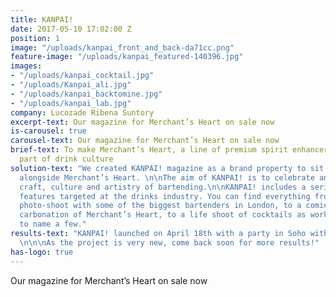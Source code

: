 ```yaml
---
title: KANPAI!
date: 2017-05-10 17:02:00 Z
position: 1
image: "/uploads/kanpai_front_and_back-da71cc.png"
feature-image: "/uploads/kanpai_featured-140396.jpg"
images:
- "/uploads/kanpai_cocktail.jpg"
- "/uploads/Kanpai_ali.jpg"
- "/uploads/kanpai_backtomine.jpg"
- "/uploads/kanpai_lab.jpg"
company: Lucozade Ribena Suntory
excerpt-text: Our magazine for Merchant’s Heart on sale now
is-carousel: true
carousel-text: Our magazine for Merchant’s Heart on sale now
brief-text: To make Merchant’s Heart, a line of premium spirit enhancers, an essential
  part of drink culture
solution-text: "We created KANPAI! magazine as a brand property to sit independently
  alongside Merchant’s Heart. \n\nThe aim of KANPAI! is to celebrate and inspire the
  craft, culture and artistry of bartending.\n\nKANPAI! includes a series of unique
  features targeted at the drinks industry. You can find everything from a stylish
  photo-shoot with some of the biggest bartenders in London, to a comic strip on the
  carbonation of Merchant’s Heart, to a life shoot of cocktails as works of art, just
  to name a few."
results-text: "KANPAI! launched on April 18th with a party in Soho with over 180 attendees.
  \n\n\nAs the project is very new, come back soon for more results!"
has-logo: true
---
```


Our magazine for Merchant’s Heart on sale now